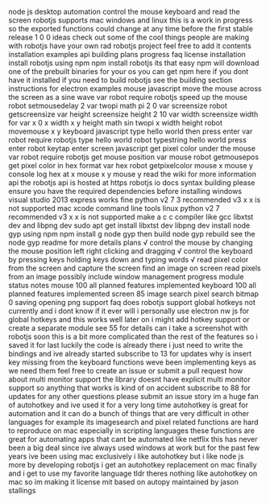 node js desktop automation control the mouse keyboard and read the screen robotjs supports mac windows and linux this is a work in progress so the exported functions could change at any time before the first stable release 1 0 0 ideas check out some of the cool things people are making with robotjs have your own rad robotjs project feel free to add it contents installation examples api building plans progress faq license installation install robotjs using npm npm install robotjs its that easy npm will download one of the prebuilt binaries for your os you can get npm here if you dont have it installed if you need to build robotjs see the building section instructions for electron examples mouse javascript move the mouse across the screen as a sine wave var robot require robotjs speed up the mouse robot setmousedelay 2 var twopi math pi 2 0 var screensize robot getscreensize var height screensize height 2 10 var width screensize width for var x 0 x width x y height math sin twopi x width height robot movemouse x y keyboard javascript type hello world then press enter var robot require robotjs type hello world robot typestring hello world press enter robot keytap enter screen javascript get pixel color under the mouse var robot require robotjs get mouse position var mouse robot getmousepos get pixel color in hex format var hex robot getpixelcolor mouse x mouse y console log hex at x mouse x y mouse y read the wiki for more information api the robotjs api is hosted at https robotjs io docs syntax building please ensure you have the required dependencies before installing windows visual studio 2013 express works fine python v2 7 3 recommended v3 x x is not supported mac xcode command line tools linux python v2 7 recommended v3 x x is not supported make a c c compiler like gcc libxtst dev and libpng dev sudo apt get install libxtst dev libpng dev install node gyp using npm npm install g node gyp then build node gyp rebuild see the node gyp readme for more details plans √ control the mouse by changing the mouse position left right clicking and dragging √ control the keyboard by pressing keys holding keys down and typing words √ read pixel color from the screen and capture the screen find an image on screen read pixels from an image possibly include window management progress module status notes mouse 100 all planned features implemented keyboard 100 all planned features implemented screen 85 image search pixel search bitmap 0 saving opening png support faq does robotjs support global hotkeys not currently and i dont know if it ever will i personally use electron nw js for global hotkeys and this works well later on i might add hotkey support or create a separate module see 55 for details can i take a screenshot with robotjs soon this is a bit more complicated than the rest of the features so i saved it for last luckily the code is already there i just need to write the bindings and ive already started subscribe to 13 for updates why is insert key missing from the keyboard functions weve been implementing keys as we need them feel free to create an issue or submit a pull request how about multi monitor support the library doesnt have explicit multi monitor support so anything that works is kind of on accident subscribe to 88 for updates for any other questions please submit an issue story im a huge fan of autohotkey and ive used it for a very long time autohotkey is great for automation and it can do a bunch of things that are very difficult in other languages for example its imagesearch and pixel related functions are hard to reproduce on mac especially in scripting languages these functions are great for automating apps that cant be automated like netflix this has never been a big deal since ive always used windows at work but for the past few years ive been using mac exclusively i like autohotkey but i like node js more by developing robotjs i get an autohotkey replacement on mac finally and i get to use my favorite language tldr theres nothing like autohotkey on mac so im making it license mit based on autopy maintained by jason stallings